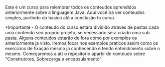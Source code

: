 Este é um curso para relembrar todos os conteudos aprendidos anteriormente sobre a linguagem Java.
Aqui você ira ver conteudos simples, partindo do basico até a conclusão to curso.

*Importante - 
O conteudo do curso estara dividido atraves de pastas cada uma contendo seu proprio projeto, se necessario sera criado uma sub pasta.
Alguns conteudos estarão de fora como por exemplos os anteriormente ja visto.
Iremos focar nos exemplos praticos assim como os exercicios de fixação mesmo ja conhecendo e tendo entendimento sobre o mesmo.
Começaremos a att o repositorio apartir do conteudo sobre "Construtores, Sobrecarga e encapsulamento"
